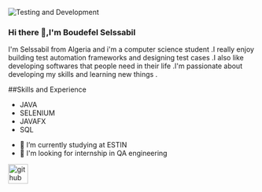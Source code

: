 ![Testing and Development](https://github.com/B-Selssabil/B-Selssabil-/blob/main/FINALLY.png)

### Hi there 👋,I'm Boudefel Selssabil

I'm Selssabil from Algeria and  i'm a computer science student .I really enjoy building test  automation  frameworks  and designing test cases .I also like developing softwares that people need in their life .I'm passionate about developing my skills and learning new things .

##Skills and Experience

* JAVA  
* SELENIUM 
* JAVAFX
* SQL

- 🔭 I’m currently studying  at ESTIN 
- 👯 I'm looking for internship in QA engineering


[<img src='https://cdn.jsdelivr.net/npm/simple-icons@3.0.1/icons/github.svg' alt='github' height='40'>](https://github.com/B-Selssabil)  


